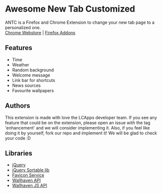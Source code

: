 # Awesome New Tab Customized
ANTC is a Firefox and Chrome Extension to change your new tab page to a personalized one.  
[Chrome Webstore](https://chrome.google.com/webstore/detail/antc/ojnganflgaccodphklohgilgflphfmhj) | 
[Firefox Addons](https://addons.mozilla.org/en-US/firefox/addon/antc/)

## Features
 - Time
 - Weather
 - Random background
 - Welcome message
 - Link bar for shortcuts
 - News sources
 - Favourite wallpapers

## Authors
This extension is made with love the LCApps developer team. If you see any feature that could be on the extension, please open an issue with the tag 'enhancement' and we will consider implementing it. Also, if you feel like doing it by yourself, fork our repo and implement it! We will be glad to check your code :D

## Libraries
 - [jQuery](https://jquery.com/)
 - [jQuery Sortable lib](https://github.com/RubaXa/Sortable)
 - [Favicon Service](https://github.com/mat/besticon)
 - [Wallhaven API](https://github.com/www-working/wallhaven-api)
 - [Wallhaven JS API](https://github.com/lcapps-es/wallhaven-js-api)